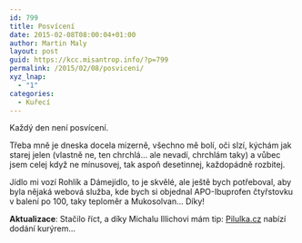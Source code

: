 ```yaml
---
id: 799
title: Posvícení
date: 2015-02-08T08:00:04+01:00
author: Martin Maly
layout: post
guid: https://kcc.misantrop.info/?p=799
permalink: /2015/02/08/posviceni/
xyz_lnap:
  - "1"
categories:
  - Kuřecí
---
```

Každý den není posvícení.

Třeba mně je dneska docela mizerně, všechno mě bolí, oči slzí, kýchám jak starej jelen (vlastně ne, ten chrchlá&#8230; ale nevadí, chrchlám taky) a vůbec jsem celej když ne mínusovej, tak aspoň desetinnej, každopádně rozbitej.

Jídlo mi vozí Rohlík a Dámejídlo, to je skvělé, ale ještě bych potřeboval, aby byla nějaká webová služba, kde bych si objednal APO-Ibuprofen čtyřstovku v balení po 100, taky teploměr a Mukosolvan&#8230; Díky!

**Aktualizace**: Stačilo říct, a díky Michalu Illichovi mám tip: [Pilulka.cz](https://www.pilulka.cz/) nabízí dodání kurýrem&#8230;